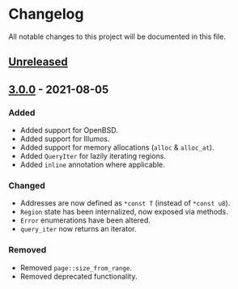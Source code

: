 # Changelog

All notable changes to this project will be documented in this file.

## [Unreleased]

## [3.0.0] - 2021-08-05

### Added 

- Added support for OpenBSD.
- Added support for Illumos.
- Added support for memory allocations (`alloc` & `alloc_at`).
- Added `QueryIter` for lazily iterating regions.
- Added `inline` annotation where applicable.

### Changed

- Addresses are now defined as `*const T` (instead of `*const u8`).
- `Region` state has been internalized, now exposed via methods.
- `Error` enumerations have been altered.
- `query_iter` now returns an iterator.

### Removed

- Removed `page::size_from_range`.
- Removed deprecated functionality.

[unreleased]: https://github.com/darfink/region-rs/compare/v3.0.0...HEAD
[3.0.0]: https://github.com/darfink/region-rs/compare/v2.2.0...v3.0.0
